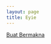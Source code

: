 ```yaml
---
layout: page
title: Eyie
---
```


<div class="htl">
  <a href="/buatbermakna-eyie">
Buat Bermakna
  </a>
</div>
